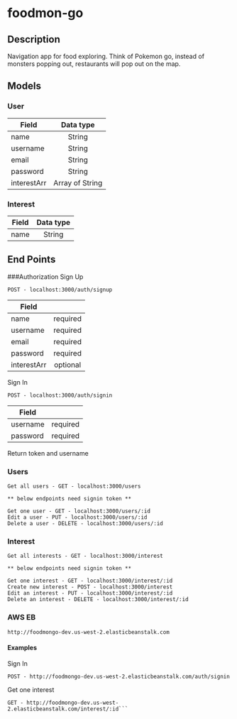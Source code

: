 # foodmon-go

## Description
Navigation app for food exploring. Think of Pokemon go, instead of monsters popping out, restaurants will pop out on the map.


## Models
### User

| Field         | Data type     |
| --------------|:-------------:|
| name          | String        |
| username      | String        |
| email         | String        |
| password      | String        |
| interestArr   | Array of String |


### Interest

| Field         | Data type     |
| --------------|:-------------:|
| name          | String        |


## End Points

###Authorization
Sign Up
```
POST - localhost:3000/auth/signup
```
| Field         |      |
| --------------|:-------------:|
| name          | required        |
| username      | required        |
| email         | required        |
| password      | required        |
| interestArr   | optional |



Sign In
```
POST - localhost:3000/auth/signin
```
| Field         |      |
| --------------|:-------------:|
| username      | required        |
| password         | required        |

Return token and username


### Users
```
Get all users - GET - localhost:3000/users

** below endpoints need signin token **

Get one user - GET - localhost:3000/users/:id
Edit a user - PUT - localhost:3000/users/:id
Delete a user - DELETE - localhost:3000/users/:id
```

### Interest
```
Get all interests - GET - localhost:3000/interest

** below endpoints need signin token **

Get one interest - GET - localhost:3000/interest/:id
Create new interest - POST - localhost:3000/interest
Edit an interest - PUT - localhost:3000/interest/:id
Delete an interest - DELETE - localhost:3000/interest/:id

```


### AWS EB
```
http://foodmongo-dev.us-west-2.elasticbeanstalk.com
```
#### Examples
Sign In
```
POST - http://foodmongo-dev.us-west-2.elasticbeanstalk.com/auth/signin
```

Get one interest
```
GET - http://foodmongo-dev.us-west-2.elasticbeanstalk.com/interest/:id```
